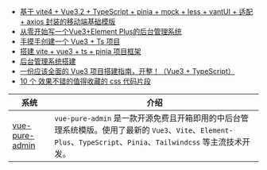 
- [基于 vite4 + Vue3.2 + TypeScript + pinia + mock + less + vantUI + 适配 + axios 封装的移动端基础模版](https://juejin.cn/post/7226979399714373693)
- [从零开始写一个Vue3+Element Plus的后台管理系统](https://juejin.cn/column/7226940127885869114)
- [手摸手创建一个 Vue3 + Ts 项目](https://juejin.cn/column/7239058077272981560)
- [搭建 vite + vue3 + ts + pinia 项目框架](https://juejin.cn/post/7193610176425885733)
- [后台管理系统搭建](https://juejin.cn/column/7281210797960019979)
- [一份应该全面的 Vue3 项目搭建指南，开整！（Vue3 + TypeScript）](https://juejin.cn/post/7282290326067724343)
- [10 个 效果不错的值得收藏的 css 代码片段](https://juejin.cn/post/7274789845754544163)


| 系统 | 介绍 |
| ---- | ---- |
| [vue-pure-admin](https://github.com/pure-admin/vue-pure-admin)     |   `vue-pure-admin` 是一款开源免费且开箱即用的中后台管理系统模版。使用了最新的 `Vue3`、`Vite`、`Element-Plus`、`TypeScript`、`Pinia`、`Tailwindcss` 等主流技术开发。   |


